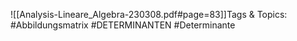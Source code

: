 
![[Analysis-Lineare_Algebra-230308.pdf#page=83]]Tags & Topics:
   #Abbildungsmatrix
   #DETERMINANTEN
   #Determinante